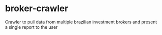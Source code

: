 # broker-crawler
Crawler to pull data from multiple brazilian investment brokers and present a single report to the user
